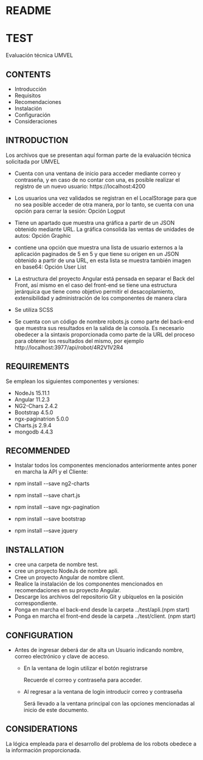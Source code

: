 # README

# TEST
Evaluación técnica UMVEL

## CONTENTS
   
* Introducción
* Requisitos
* Recomendaciones
* Instalación
* Configuración
* Consideraciones


## INTRODUCTION

Los archivos que se presentan aquí forman parte de la evaluación técnica solicitada por UMVEL

* Cuenta con una ventana de inicio para acceder mediante correo y contraseña, y en caso de no contar con una, es posible realizar el registro de un nuevo usuario:
  https://localhost:4200

* Los usuarios una vez validados se registran en el LocalStorage para que no sea posible acceder de otra manera, por lo tanto, se cuenta con una opción para cerrar la sesión:
  Opción Logput

* Tiene un apartado que muestra una gráfica a partir de un JSON obtenido mediante URL. La gráfica consolida las ventas de unidades de autos:
  Opción Graphic

* contiene una opción que muestra una lista de usuario externos a la aplicación paginados de 5 en 5 y que tiene su origen en un JSON obtenido a partir de una URL, en esta lista se muestra también imagen en base64:
  Opción User List

* La estructura del proyecto Angular está pensada en separar el Back del Front, así mismo en el caso del front-end se tiene una estructura jerárquica que tiene como objetivo permitir el desacoplamiento, extensibilidad y administración de los componentes de manera clara

* Se utiliza SCSS

* Se cuenta con un código de nombre robots.js como parte del back-end que muestra sus resultados en la salida de la consola. Es necesario obedecer a la sintaxis proporcionada como parte de la URL del proceso para obtener los resultados del mismo, por ejemplo
  http://localhost:3977/api/robot/4R2V1V2R4

## REQUIREMENTS

Se emplean los siguientes componentes y versiones:

* NodeJs 15.11.1
* Angular 11.2.3
* NG2-Chars 2.4.2
* Bootstrap 4.5.0
* ngx-paginatrion 5.0.0
* Charts.js 2.9.4
* mongodb 4.4.3


## RECOMMENDED

* Instalar todos los componentes mencionados anteriormente antes poner en marcha la API y el Cliente:

* npm install --save ng2-charts
* npm install --save chart.js
* npm install --save ngx-pagination
* npm install --save bootstrap 
* npm install -–save jquery

	
## INSTALLATION
 
* cree una carpeta de nombre test.
* cree un proyecto NodeJs de nombre apli.
* Cree un proyecto Angular de nombre client.
* Realice la instalación de los componentes mencionados en recomendaciones en su proyecto Angular.
* Descarge los archivos del repositorio Git y ubíquelos en la posición correspondiente.
* Ponga en marcha el back-end desde la carpeta ../test/apli.(npm start)
* Ponga en marcha el front-end desde la carpeta ../test/client. (npm start)


## CONFIGURATION
 
* Antes de ingresar deberá dar de alta un Usuario indicando nombre, correo electrónico y clave de acceso.

  - En la ventana de login utilizar el botón registrarse

    Recuerde el correo y contraseña para acceder.

  - Al regresar a la ventana de login introducir correo y contraseña
	
    Será llevado a la ventana principal con las opciones mencionadas al inicio de este documento.


## CONSIDERATIONS	

La lógica empleada para el desarrollo del problema de los robots obedece a la información proporcionada.
